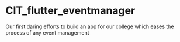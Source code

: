 # CIT_flutter_eventmanager
Our first daring efforts to build an app for our college which eases the process of any event management
